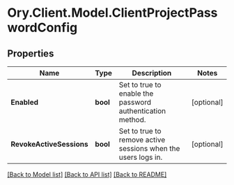 # Ory.Client.Model.ClientProjectPasswordConfig

## Properties

Name | Type | Description | Notes
------------ | ------------- | ------------- | -------------
**Enabled** | **bool** | Set to true to enable the password authentication method. | [optional] 
**RevokeActiveSessions** | **bool** | Set to true to remove active sessions when the users logs in. | [optional] 

[[Back to Model list]](../README.md#documentation-for-models) [[Back to API list]](../README.md#documentation-for-api-endpoints) [[Back to README]](../README.md)

